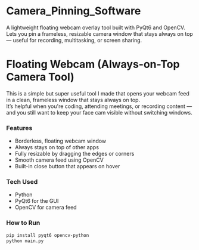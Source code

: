 # Camera_Pinning_Software
A lightweight floating webcam overlay tool built with PyQt6 and OpenCV. Lets you pin a frameless, resizable camera window that stays always on top — useful for recording, multitasking, or screen sharing.
# Floating Webcam (Always-on-Top Camera Tool)

This is a simple but super useful tool I made that opens your webcam feed in a clean, frameless window that stays always on top.  
It’s helpful when you're coding, attending meetings, or recording content — and you still want to keep your face cam visible without switching windows.

### Features
- Borderless, floating webcam window
- Always stays on top of other apps
- Fully resizable by dragging the edges or corners
- Smooth camera feed using OpenCV
- Built-in close button that appears on hover

###  Tech Used
- Python  
- PyQt6 for the GUI  
- OpenCV for camera feed  

###  How to Run
```bash
pip install pyqt6 opencv-python
python main.py
